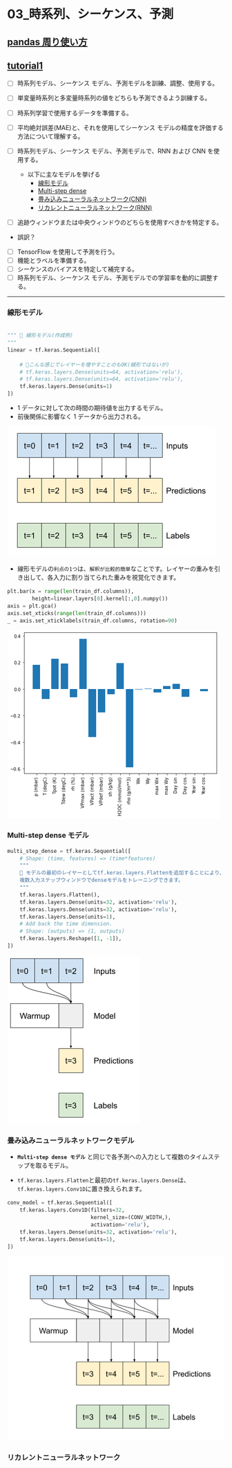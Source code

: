 # 03\_時系列、シーケンス、予測

## [pandas 周り使い方](pandas)

## [tutorial1](#1)

- [ ] 時系列モデル、シーケンス モデル、予測モデルを訓練、調整、使用する。
- [ ] 単変量時系列と多変量時系列の値をどちらも予測できるよう訓練する。
- [ ] 時系列学習で使用するデータを準備する。
- [ ] 平均絶対誤差(MAE)と、それを使用してシーケンス モデルの精度を評価する方法について理解する。
- [ ] 時系列モデル、シーケンス モデル、予測モデルで、RNN および CNN を使用する。
  - 以下に主なモデルを挙げる
    - [線形モデル](#liner)
    - [Multi-step dense](#dense)
    - [畳み込みニューラルネットワーク(CNN)](#CNN)
    - [リカレントニューラルネットワーク(RNN)](#RNN)

- [ ] 追跡ウィンドウまたは中央ウィンドウのどちらを使用すべきかを特定する。

- 誤訳？

- [ ] TensorFlow を使用して予測を行う。
- [ ] 機能とラベルを準備する。
- [ ] シーケンスのバイアスを特定して補完する。
- [ ] 時系列モデル、シーケンス モデル、予測モデルでの学習率を動的に調整する。

---

### <a name=liner>線形モデル</a>

```python

""" 🌟 線形モデル(作成例)
"""
linear = tf.keras.Sequential([

    # 🌟こんな感じでレイヤーを増やすことのもOK(線形ではないが)
    # tf.keras.layers.Dense(units=64, activation='relu'),
    # tf.keras.layers.Dense(units=64, activation='relu'),
    tf.keras.layers.Dense(units=1)
])
```

- 1 データに対して次の時間の期待値を出力するモデル。
- 前後関係に影響なく 1 データから出力される。

![線形モデル](last_window.png)

- 線形モデルの`利点の1つ`は、`解釈が比較的簡単`なことです。レイヤーの重みを引き出して、各入力に割り当てられた重みを視覚化できます。

```python
plt.bar(x = range(len(train_df.columns)),
        height=linear.layers[0].kernel[:,0].numpy())
axis = plt.gca()
axis.set_xticks(range(len(train_df.columns)))
_ = axis.set_xticklabels(train_df.columns, rotation=90)
```

![線形モデル重み表示](liner_model_weight.png)

### <a name=dense>Multi-step dense モデル</a>

```python
multi_step_dense = tf.keras.Sequential([
    # Shape: (time, features) => (time*features)
    """
    🌟 モデルの最初のレイヤーとしてtf.keras.layers.Flattenを追加することにより、
    複数入力ステップウィンドウでdenseモデルをトレーニングできます。
    """
    tf.keras.layers.Flatten(),
    tf.keras.layers.Dense(units=32, activation='relu'),
    tf.keras.layers.Dense(units=32, activation='relu'),
    tf.keras.layers.Dense(units=1),
    # Add back the time dimension.
    # Shape: (outputs) => (1, outputs)
    tf.keras.layers.Reshape([1, -1]),
])
```

![マルチステップモデル](conv_window.png)

### <a name=CNN>畳み込みニューラルネットワークモデル</a>

- **`Multi-step dense モデル`** と同じで各予測への入力として複数のタイムステップを取るモデル。

- `tf.keras.layers.Flatten`と最初の`tf.keras.layers.Dense`は、  
`tf.keras.layers.Conv1D`に置き換えられます。

```python
conv_model = tf.keras.Sequential([
    tf.keras.layers.Conv1D(filters=32,
                           kernel_size=(CONV_WIDTH,),
                           activation='relu'),
    tf.keras.layers.Dense(units=32, activation='relu'),
    tf.keras.layers.Dense(units=1),
])
```

![Convolution neural network](wide_conv_window.png)

### <a name=RNN>リカレントニューラルネットワーク</a>